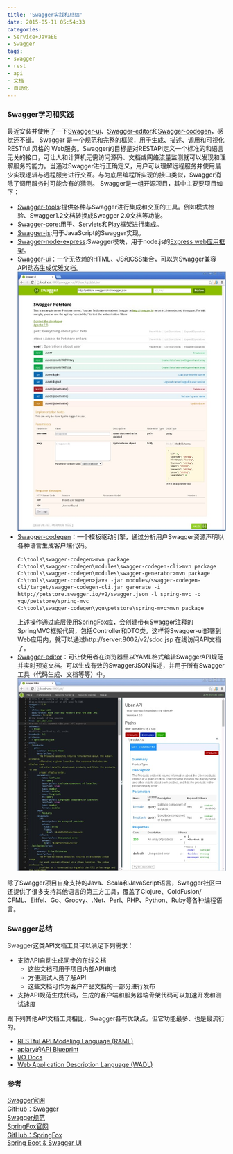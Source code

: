 ```yaml
---
title: 'Swagger实践和总结'
date: 2015-05-11 05:54:33
categories: 
- Service+JavaEE
- Swagger
tags: 
- swagger
- rest
- api
- 文档
- 自动化
---
```

### Swagger学习和实践

最近安装并使用了一下[Swagger-ui](https://github.com/swagger-api/swagger-ui)、[Swagger-editor](https://github.com/swagger-api/swagger-editor)和[Swagger-codegen](https://github.com/swagger-api/swagger-codegen)，感觉还不错。
Swagger 是一个规范和完整的框架，用于生成、描述、调用和可视化 RESTful 风格的 Web服务。Swagger的目标是对RESTAPI定义一个标准的和语言无关的接口，可让人和计算机无需访问源码、文档或网络流量监测就可以发现和理解服务的能力。当通过Swagger进行正确定义，用户可以理解远程服务并使用最少实现逻辑与远程服务进行交互。与为底层编程所实现的接口类似，Swagger消除了调用服务时可能会有的猜测。
Swagger是一组开源项目，其中主要要项目如下：
- [Swagger-tools](https://github.com/apigee-127/swagger-tools):提供各种与Swagger进行集成和交互的工具。例如模式检验、Swagger1.2文档转换成Swagger 2.0文档等功能。
- [Swagger-core](https://github.com/swagger-api/swagger-core):用于、Servlets和[Play框架](http://www.playframework.com/)进行集成。
- [Swagger-js](https://github.com/swagger-api/swagger-js):用于JavaScript的Swagger实现。
- [Swagger-node-express](https://github.com/swagger-api/swagger-node-express):Swagger模块，用于node.js的[Express web应用框架](http://expressjs.com/)。
- [Swagger-ui](https://github.com/swagger-api/swagger-ui)：一个无依赖的HTML、JS和CSS集合，可以为Swagger兼容API动态生成优雅文档。
  ![Swagger实践和总结](/images/2015/5/0026uWfMgy6SqbdiQxl43.jpg)
- [Swagger-codegen](https://github.com/swagger-api/swagger-codegen)：一个模板驱动引擎，通过分析用户Swagger资源声明以各种语言生成客户端代码。
  ```
  C:\tools\swagger-codegen>mvn package
  C:\tools\swagger-codegen\modules\swagger-codegen-cli>mvn package
  C:\tools\swagger-codegen\modules\swagger-generator>mvn package
  C:\tools\swagger-codegen>java -jar modules/swagger-codegen-cli/target/swagger-codegen-cli.jar generate -i http://petstore.swagger.io/v2/swagger.json -l spring-mvc -o yqu/petstore/spring-mvc
  C:\tools\swagger-codegen\yqu\petstore\spring-mvc>mvn package
  ``` 
  上述操作通过底层使用[SpringFox](https://github.com/springfox/springfox)库，会创建带有Swagger注释的SpringMVC框架代码，包括Controller和DTO类。这样将Swagger-ui部署到Web应用内，就可以通过http://server:8002/v2/sdoc.jsp 在线访问API文档了。
- [Swagger-editor](https://github.com/swagger-api/swagger-editor)：可让使用者在浏览器里以YAML格式编辑SwaggerAPI规范并实时预览文档。可以生成有效的SwaggerJSON描述，并用于所有Swagger工具（代码生成、文档等等）中。
  ![Swagger实践和总结](/images/2015/5/0026uWfMgy6SqbdfW5Kc4.jpg)

除了Swagger项目自身支持的Java、Scala和JavaScript语言，Swagger社区中还提供了很多支持其他语言的第三方工具，覆盖了Clojure、ColdFusion/ CFML、Eiffel、Go、Groovy、.Net、Perl、PHP、Python、Ruby等各种编程语言。

### Swagger总结

Swagger这类API文档工具可以满足下列需求：
- 支持API自动生成同步的在线文档
  - 这些文档可用于项目内部API审核
  - 方便测试人员了解API
  - 这些文档可作为客户产品文档的一部分进行发布
- 支持API规范生成代码，生成的客户端和服务器端骨架代码可以加速开发和测试速度

跟下列其他API文档工具相比，Swagger各有优缺点，但它功能最多、也是最流行的。
- [RESTful API Modeling Language (RAML)](http://www.raml.org/)
- [apiary](http://apiary.io/)的[API Blueprint](http://apiblueprint.org/)
- [I/O Docs](https://github.com/mashery/iodocs)
- [Web Application Description Language (WADL)](https://wadl.java.net/)

### 参考

[Swagger官网](http://swagger.io/)    
[GitHub：Swagger](https://github.com/swagger-api)    
[Swagger规范](https://github.com/swagger-api/swagger-spec)    
[SpringFox官网](http://springfox.io)    
[GitHub：SpringFox](https://github.com/springfox)    
[Spring Boot & Swagger UI](http://fruzenshtein.com/spring-boot-swagger-ui/)    
[](http://blog.csdn.net/u010827436/article/details/44417637)    